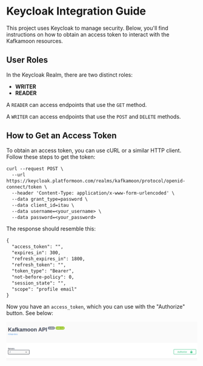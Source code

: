 # Keycloak Integration Guide

This project uses Keycloak to manage security. Below, you'll find instructions on how to obtain an access token to interact with the Kafkamoon resources.

## User Roles

In the Keycloak Realm, there are two distinct roles:

- **WRITER**
- **READER**

A `READER` can access endpoints that use the `GET` method.

A `WRITER` can access endpoints that use the `POST` and `DELETE` methods.

## How to Get an Access Token

To obtain an access token, you can use cURL or a similar HTTP client. Follow these steps to get the token:

```shell
curl --request POST \
  --url https://keycloak.platformoon.com/realms/kafkamoon/protocol/openid-connect/token \
  --header 'Content-Type: application/x-www-form-urlencoded' \
  --data grant_type=password \
  --data client_id=itau \
  --data username=<your_username> \
  --data password=<your_password>
```

The response should resemble this:

```shell
{
  "access_token": "",
  "expires_in": 300,
  "refresh_expires_in": 1800,
  "refresh_token": "",
  "token_type": "Bearer",
  "not-before-policy": 0,
  "session_state": "",
  "scope": "profile email"
}
```

Now you have an `access_token`, which you can use with the "Authorize" button. See below:

![img](authorize-button.png)
